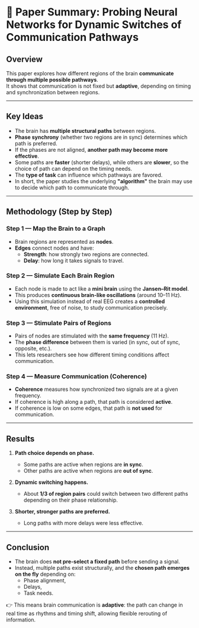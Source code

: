 # 🧠 Paper Summary: Probing Neural Networks for Dynamic Switches of Communication Pathways

## Overview
This paper explores how different regions of the brain **communicate through multiple possible pathways**.  
It shows that communication is not fixed but **adaptive**, depending on timing and synchronization between regions.

---

## Key Ideas

- The brain has **multiple structural paths** between regions.  
- **Phase synchrony** (whether two regions are in sync) determines which path is preferred.  
- If the phases are not aligned, **another path may become more effective**.  
- Some paths are **faster** (shorter delays), while others are **slower**, so the choice of path can depend on the timing needs.  
- The **type of task** can influence which pathways are favored.  
- In short, the paper studies the underlying **"algorithm"** the brain may use to decide which path to communicate through.

---

## Methodology (Step by Step)

### Step 1 — Map the Brain to a Graph
- Brain regions are represented as **nodes**.  
- **Edges** connect nodes and have:  
  - **Strength**: how strongly two regions are connected.  
  - **Delay**: how long it takes signals to travel.  

### Step 2 — Simulate Each Brain Region
- Each node is made to act like a **mini brain** using the **Jansen–Rit model**.  
- This produces **continuous brain-like oscillations** (around 10–11 Hz).  
- Using this simulation instead of real EEG creates a **controlled environment**, free of noise, to study communication precisely.

### Step 3 — Stimulate Pairs of Regions
- Pairs of nodes are stimulated with the **same frequency** (11 Hz).  
- The **phase difference** between them is varied (in sync, out of sync, opposite, etc.).  
- This lets researchers see how different timing conditions affect communication.

### Step 4 — Measure Communication (Coherence)
- **Coherence** measures how synchronized two signals are at a given frequency.  
- If coherence is high along a path, that path is considered **active**.  
- If coherence is low on some edges, that path is **not used** for communication.

---

## Results

1. **Path choice depends on phase.**  
   - Some paths are active when regions are **in sync**.  
   - Other paths are active when regions are **out of sync**.  

2. **Dynamic switching happens.**  
   - About **1/3 of region pairs** could switch between two different paths depending on their phase relationship.  

3. **Shorter, stronger paths are preferred.**  
   - Long paths with more delays were less effective.  

---

## Conclusion

- The brain does **not pre-select a fixed path** before sending a signal.  
- Instead, multiple paths exist structurally, and the **chosen path emerges on the fly** depending on:  
  - Phase alignment,  
  - Delays,  
  - Task needs.  

👉 This means brain communication is **adaptive**: the path can change in real time as rhythms and timing shift, allowing flexible rerouting of information.
